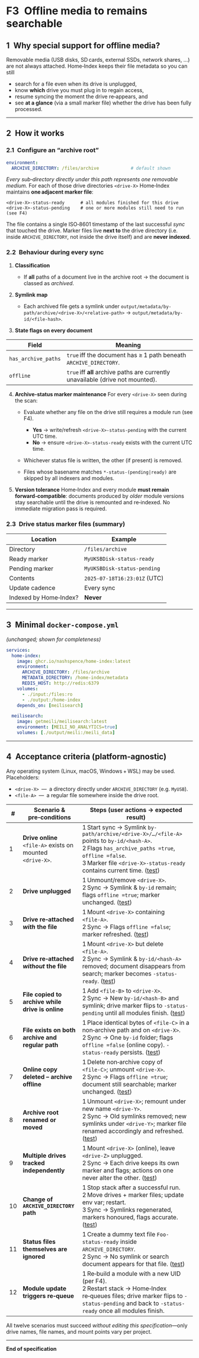 # F3 Offline media to remains searchable

## 1 Why special support for offline media?

Removable media (USB disks, SD cards, external SSDs, network shares, …) are not always attached.
Home‑Index keeps their file metadata so you can still

* search for a file even when its drive is unplugged,
* know **which** drive you must plug in to regain access,
* resume syncing the moment the drive re‑appears, and
* see **at a glance** (via a small marker file) whether the drive has been fully processed.

---

## 2 How it works

### 2.1 Configure an “archive root”

```yaml
environment:
  ARCHIVE_DIRECTORY: /files/archive            # default shown
```

*Every sub‑directory directly under this path represents one removable medium.*
For each of those drive directories `<drive‑X>` Home‑Index maintains **one adjacent marker file**:

```
<drive‑X>-status-ready      # all modules finished for this drive
<drive‑X>-status-pending    # one or more modules still need to run (see F4)
```

The file contains a single ISO‑8601 timestamp of the last successful *sync* that touched the drive.
Marker files live **next to** the drive directory (i.e. inside `ARCHIVE_DIRECTORY`, not inside the drive itself) and are **never indexed**.

### 2.2 Behaviour during every sync

1. **Classification**

   * If **all** paths of a document live in the archive root → the document is classed as *archived*.
2. **Symlink map**

   * Each archived file gets a symlink under
     `output/metadata/by-path/archive/<drive‑X>/<relative-path>` → `output/metadata/by-id/<file-hash>`.
3. **State flags on every document**

| Field               | Meaning                                                                         |
| ------------------- | ------------------------------------------------------------------------------- |
| `has_archive_paths` | `true` iff the document has ≥ 1 path beneath `ARCHIVE_DIRECTORY`.               |
| `offline`           | `true` iff **all** archive paths are currently unavailable (drive not mounted). |

4. **Archive‑status marker maintenance**
   For every `<drive‑X>` seen during the scan:

   * Evaluate whether any file on the drive still requires a module run (see F4).

     * **Yes** → write/refresh `<drive‑X>-status-pending` with the current UTC time.
     * **No**  → ensure `<drive‑X>-status-ready` exists with the current UTC time.
   * Whichever status file is written, the other (if present) is removed.
   * Files whose basename matches `*-status-(pending|ready)` are skipped by all indexers and modules.

5. **Version tolerance**
   Home‑Index and every module **must remain forward‑compatible**: documents produced by *older* module versions stay searchable until the drive is remounted and re‑indexed. No immediate migration pass is required.

### 2.3 Drive status marker files (summary)

| Location               | Example                      |
| ---------------------- | ---------------------------- |
| Directory              | `/files/archive`             |
| Ready marker           | `MyUKSBDisk-status-ready`    |
| Pending marker         | `MyUKSBDisk-status-pending`  |
| Contents               | `2025-07-18T16:23:01Z` (UTC) |
| Update cadence         | Every sync                   |
| Indexed by Home‑Index? | **Never**                    |

---

## 3 Minimal `docker-compose.yml`

*(unchanged; shown for completeness)*

```yaml
services:
  home-index:
    image: ghcr.io/nashspence/home-index:latest
    environment:
      ARCHIVE_DIRECTORY: /files/archive
      METADATA_DIRECTORY: /home-index/metadata
      REDIS_HOST: http://redis:6379
    volumes:
      - ./input:/files:ro
      - ./output:/home-index
    depends_on: [meilisearch]

  meilisearch:
    image: getmeili/meilisearch:latest
    environment: [MEILI_NO_ANALYTICS=true]
    volumes: [./output/meili:/meili_data]
```

---

## 4 Acceptance criteria (platform‑agnostic)

Any operating system (Linux, macOS, Windows + WSL) may be used.
Placeholders:

* `<drive‑X>` — a directory directly under `ARCHIVE_DIRECTORY` (e.g. `MyUSB`).
* `<file‑A>` — a regular file somewhere inside the drive root.

| #  | Scenario & pre‑conditions                                     | Steps (user actions → expected result)                                                                                                                                                                             |
| -- | ------------------------------------------------------------- | ------------------------------------------------------------------------------------------------------------------------------------------------------------------------------------------------------------------ |
| 1  | **Drive online**<br>`<file‑A>` exists on mounted `<drive‑X>`. | 1 Start sync → Symlink `by-path/archive/<drive‑X>/…/<file‑A>` points to `by-id/<hash-A>`.<br>2 Flags `has_archive_paths =true`, `offline =false`.<br>3 Marker file `<drive‑X>-status-ready` contains current time. ([test](tests/acceptance/test_s1.py)) |
| 2  | **Drive unplugged**                                           | 1 Unmount/remove `<drive‑X>`.<br>2 Sync → Symlink & `by-id` remain; flags `offline =true`; marker unchanged. ([test](tests/acceptance/test_s2.py))                                                                                                       |
| 3  | **Drive re‑attached *with* the file**                         | 1 Mount `<drive‑X>` containing `<file‑A>`.<br>2 Sync → Flags `offline =false`; marker refreshed. ([test](tests/acceptance/test_s3.py))                                                                                                                   |
| 4  | **Drive re‑attached *without* the file**                      | 1 Mount `<drive‑X>` but delete `<file‑A>`.<br>2 Sync → Symlink & `by-id/<hash-A>` removed; document disappears from search; marker becomes `-status-ready`. ([test](tests/acceptance/test_s4.py))                                                        |
| 5  | **File copied to archive while drive is online**              | 1 Add `<file‑B>` to `<drive‑X>`.<br>2 Sync → New `by-id/<hash‑B>` and symlink; drive marker flips to `-status-pending` until all modules finish. ([test](tests/acceptance/test_s5.py))                                                                   |
| 6  | **File exists on both archive and regular path**              | 1 Place identical bytes of `<file‑C>` in a non‑archive path and on `<drive‑X>`.<br>2 Sync → One `by-id` folder; flags `offline =false` (online copy). `-status-ready` persists. ([test](tests/acceptance/test_s6.py))                                    |
| 7  | **Online copy deleted – archive offline**                     | 1 Delete non‑archive copy of `<file‑C>`; unmount `<drive‑X>`.<br>2 Sync → Flags `offline =true`; document still searchable; marker unchanged. ([test](tests/acceptance/test_s7.py))                                                                      |
| 8  | **Archive root renamed or moved**                             | 1 Unmount `<drive‑X>`; remount under new name `<drive‑Y>`.<br>2 Sync → Old symlinks removed; new symlinks under `<drive‑Y>`; marker file renamed accordingly and refreshed. ([test](tests/acceptance/test_s8.py))                                        |
| 9  | **Multiple drives tracked independently**                     | 1 Mount `<drive‑X>` (online), leave `<drive‑Z>` unplugged.<br>2 Sync → Each drive keeps its own marker and flags; actions on one never alter the other. ([test](tests/acceptance/test_s9.py))                                                            |
| 10 | **Change of `ARCHIVE_DIRECTORY` path**                        | 1 Stop stack after a successful run.<br>2 Move drives + marker files; update env var; restart.<br>3 Sync → Symlinks regenerated, markers honoured, flags accurate. ([test](tests/acceptance/test_s10.py))                                                 |
| 11 | **Status files themselves are ignored**                       | 1 Create a dummy text file `Foo-status-ready` inside `ARCHIVE_DIRECTORY`.<br>2 Sync → No symlink or search document appears for that file. ([test](tests/acceptance/test_s11.py))                                                                         |
| 12 | **Module update triggers re‑queue**                           | 1 Re‑build a module with a new UID (per F4).<br>2 Restart stack → Home‑Index re‑queues files; drive marker flips to `-status-pending` and back to `-status-ready` once all modules finish.                         |

All twelve scenarios must succeed *without editing this specification*—only drive names, file names, and mount points vary per project.

---

**End of specification**
